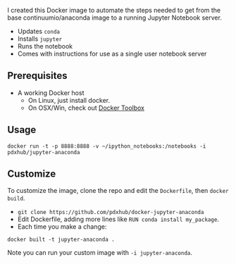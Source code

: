 I created this Docker image to automate the steps needed to get from the base continuumio/anaconda image to a running Jupyter Notebook server.

- Updates `conda`
- Installs `jupyter`
- Runs the notebook
- Comes with instructions for use as a single user notebook server

## Prerequisites

- A working Docker host
  - On Linux, just install docker.
  - On OSX/Win, check out [Docker Toolbox](https://www.docker.com/toolbox)

## Usage

```
docker run -t -p 8888:8888 -v ~/ipython_notebooks:/notebooks -i pdxhub/jupyter-anaconda
```

## Customize

To customize the image, clone the repo and edit the `Dockerfile`, then `docker build`. 

- `git clone https://github.com/pdxhub/docker-jupyter-anaconda`
- Edit Dockerfile, adding more lines like `RUN conda install my_package`.
- Each time you make a change:

```
docker built -t jupyter-anaconda .
```

Note you can run your custom image with `-i jupyter-anaconda`.
